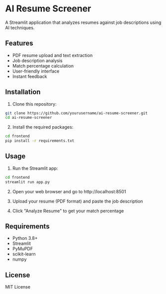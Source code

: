 # AI Resume Screener

A Streamlit application that analyzes resumes against job descriptions using AI techniques.

## Features

- PDF resume upload and text extraction
- Job description analysis
- Match percentage calculation
- User-friendly interface
- Instant feedback

## Installation

1. Clone this repository:
```bash
git clone https://github.com/yourusername/ai-resume-screener.git
cd ai-resume-screener
```

2. Install the required packages:
```bash
cd frontend
pip install -r requirements.txt
```

## Usage

1. Run the Streamlit app:
```bash
cd frontend
streamlit run app.py
```

2. Open your web browser and go to http://localhost:8501

3. Upload your resume (PDF format) and paste the job description

4. Click "Analyze Resume" to get your match percentage

## Requirements

- Python 3.8+
- Streamlit
- PyMuPDF
- scikit-learn
- numpy

## License

MIT License